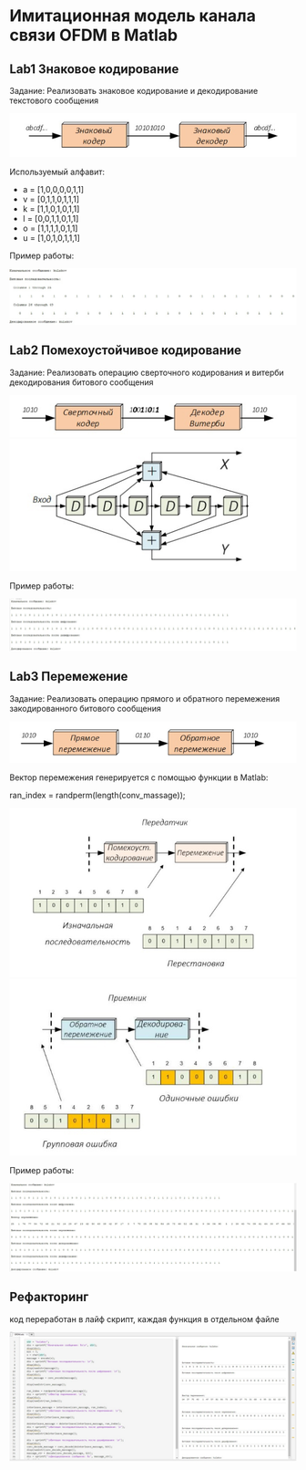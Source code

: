 # Имитационная модель канала связи OFDM в Matlab

## Lab1  Знаковое кодирование

Задание: Реализовать знаковое кодирование и декодирование текстового сообщения

<img src = "scrin/1.jpg">

Используемый алфавит:

- a = [1,0,0,0,0,1,1]
- v = [0,1,1,0,1,1,1]
- k = [1,1,0,1,0,1,1]
- l = [0,0,1,1,0,1,1]
- o = [1,1,1,1,0,1,1]
- u = [1,0,1,0,1,1,1]

Пример работы: 

<img src = "scrin/2.jpg">


## Lab2  Помехоустойчивое кодирование

Задание: Реализовать операцию сверточного кодирования и витерби декодирования битового сообщения

<img src = "scrin/4.jpg">

<img src = "scrin/5.jpg">

Пример работы: 

<img src = "scrin/3.jpg">

## Lab3  Перемежение

Задание: Реализовать операцию прямого и обратного перемежения закодированного битового сообщения

<img src = "scrin/6.jpg">

Вектор перемежения генерируется с помощью функции в Matlab:

ran_index = randperm(length(conv_massage));

<img src = "scrin/7.jpg">

<img src = "scrin/8.jpg">


Пример работы:

<img src = "scrin/9.jpg">

## Рефакторинг 

код переработан в лайф скрипт, каждая функция в отдельном файле

<img src = "scrin/10.jpg">